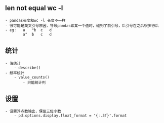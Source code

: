 ## len not equal wc -l
    - pandas长度和wc -l 长度不一样
    - 很可能是英文引号原因，导致pandas读某一个值时，碰到了前引号，后引号在之后很多行后
    - eg:   a   "b  c   d
            a"  b   c   d
     
## 统计
    - 值统计
        - describe()
    - 频率统计
        - value_counts()
            - 只能统计列

## 设置
    - 设置浮点数输出，保留三位小数
        - pd.options.display.float_format = '{:.3f}'.format
    
        
